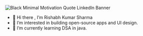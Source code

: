 ![Black Minimal Motivation Quote LinkedIn Banner](https://user-images.githubusercontent.com/100775129/184579735-3be264aa-13b3-4807-864e-ee40683a5b32.png)

- 👋 Hi there , I’m Rishabh Kumar Sharma
- 👀 I’m interested in building open-source apps and UI design.
- 🌱 I’m currently learning DSA in java.


